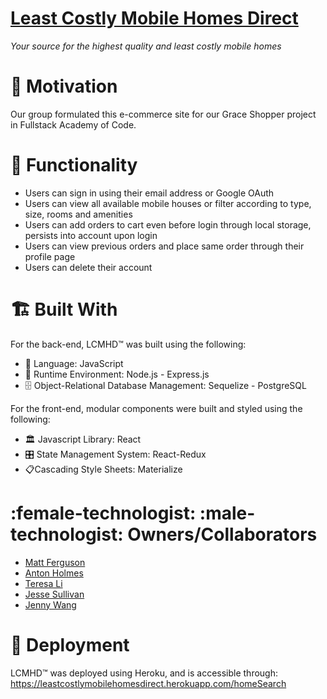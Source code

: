 # [Least Costly Mobile Homes Direct](https://leastcostlymobilehomesdirect.herokuapp.com/homeSearch)

_Your source for the highest quality and least costly mobile homes_

# 🛒 Motivation

Our group formulated this e-commerce site for our Grace Shopper project in Fullstack Academy of Code.

# :traffic_light: Functionality

* Users can sign in using their email address or Google OAuth
* Users can view all available mobile houses or filter according to type, size, rooms and amenities
* Users can add orders to cart even before login through local storage, persists into account upon login
* Users can view previous orders and place same order through their profile page
* Users can delete their account

# :building_construction: Built With

For the back-end, LCMHD:tm: was built using the following:

* :book: Language: JavaScript
* :running: Runtime Environment: Node.js - Express.js
* :file_cabinet: Object-Relational Database Management: Sequelize - PostgreSQL

For the front-end, modular components were built and styled using the following:

* :classical_building: Javascript Library: React
* :control_knobs: State Management System: React-Redux
* :clipboard:Cascading Style Sheets: Materialize

# :female-technologist: :male-technologist: Owners/Collaborators

* [Matt Ferguson](https://github.com/mdfergus/)
* [Anton Holmes](https://github.com/antonholmes/)
* [Teresa Li](https://github.com/teresay/)
* [Jesse Sullivan](https://github.com/Delune/)
* [Jenny Wang](https://github.com/jennysihua/)

# :satellite: Deployment

LCMHD:tm: was deployed using Heroku, and is accessible through: https://leastcostlymobilehomesdirect.herokuapp.com/homeSearch

